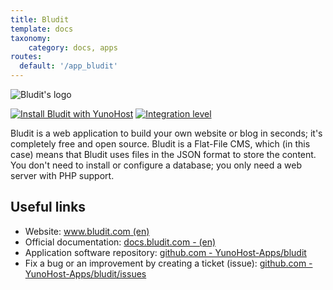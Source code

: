 ```yaml
---
title: Bludit
template: docs
taxonomy:
    category: docs, apps
routes:
  default: '/app_bludit'
---
```


![Bludit's logo](image://bludit_logo.png?width=80)

[![Install Bludit with YunoHost](https://install-app.yunohost.org/install-with-yunohost.png)](https://install-app.yunohost.org/?app=bludit) [![Integration level](https://dash.yunohost.org/integration/bludit.svg)](https://dash.yunohost.org/appci/app/bludit)

Bludit is a web application to build your own website or blog in seconds; it's completely free and open source. Bludit is a Flat-File CMS, which (in this case) means that Bludit uses files in the JSON format to store the content. You don't need to install or configure a database; you only need a web server with PHP support.

## Useful links

+ Website: [www.bludit.com (en)](https://www.bludit.com/)
+ Official documentation: [docs.bludit.com - (en)](https://docs.bludit.com/en/)
+ Application software repository: [github.com - YunoHost-Apps/bludit](https://github.com/YunoHost-Apps/bludit_ynh)
+ Fix a bug or an improvement by creating a ticket (issue): [github.com - YunoHost-Apps/bludit/issues](https://github.com/YunoHost-Apps/bludit_ynh/issues)
